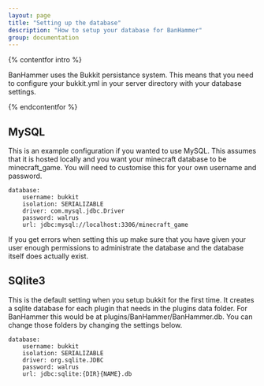 ```yaml
---
layout: page
title: "Setting up the database"
description: "How to setup your database for BanHammer"
group: documentation
---
```


{% contentfor intro %}
<p class="lead">BanHammer uses the Bukkit persistance system. This means that you need to configure your bukkit.yml in your server directory with your database settings.</p>
{% endcontentfor %}

## MySQL

This is an example configuration if you wanted to use MySQL. This assumes that it is hosted locally and you want your minecraft database to be minecraft_game. You will need to customise this for your own username and password.

    database:
        username: bukkit
        isolation: SERIALIZABLE
        driver: com.mysql.jdbc.Driver
        password: walrus
        url: jdbc:mysql://localhost:3306/minecraft_game

If you get errors when setting this up make sure that you have given your user enough permissions to administrate the database and the database itself does actually exist.

## SQlite3

This is the default setting when you setup bukkit for the first time. It creates a sqlite database for each plugin that needs in the plugins data folder. For BanHammer this would be at plugins/BanHammer/BanHammer.db. You can change those folders by changing the settings below.

    database:
        username: bukkit
        isolation: SERIALIZABLE
        driver: org.sqlite.JDBC
        password: walrus
        url: jdbc:sqlite:{DIR}{NAME}.db
